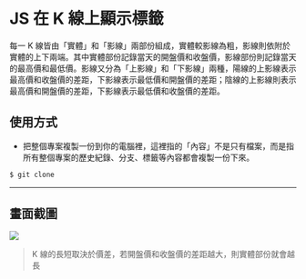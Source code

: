 # JS 在 K 線上顯示標籤

每一 K 線皆由「實體」和「影線」兩部份組成，實體較影線為粗，影線則依附於實體的上下兩端。其中實體部份記錄當天的開盤價和收盤價，影線部份則記錄當天的最高價和最低價。影線又分為「上影線」和「下影線」兩種，陽線的上影線表示最高價和收盤價的差距，下影線表示最低價和開盤價的差距；陰線的上影線則表示最高價和開盤價的差距，下影線表示最低價和收盤價的差距。

## 使用方式
- 把整個專案複製一份到你的電腦裡，這裡指的「內容」不是只有檔案，而是指所有整個專案的歷史紀錄、分支、標籤等內容都會複製一份下來。
```sh
$ git clone
```

----

## 畫面截圖
![](https://i.imgur.com/gKICXFD.png)
> K 線的長短取決於價差，若開盤價和收盤價的差距越大，則實體部份就會越長
